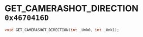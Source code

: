 # GET_CAMERASHOT_DIRECTION `0x4670416D`

```cpp
void GET_CAMERASHOT_DIRECTION(int _Unk0, int _Unk1);
```